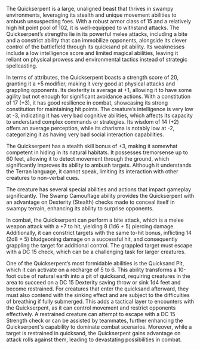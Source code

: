 The Quickserpent is a large, unaligned beast that thrives in swampy environments, leveraging its stealth and unique movement abilities to ambush unsuspecting foes. With a robust armor class of 15 and a relatively high hit point pool of 102, it is well-equipped to withstand attacks. The Quickserpent’s strengths lie in its powerful melee attacks, including a bite and a constrict ability that can immobilize opponents, alongside its clever control of the battlefield through its quicksand pit ability. Its weaknesses include a low intelligence score and limited magical abilities, leaving it reliant on physical prowess and environmental tactics instead of strategic spellcasting.

In terms of attributes, the Quickserpent boasts a strength score of 20, granting it a +5 modifier, making it very good at physical attacks and grappling opponents. Its dexterity is average at +1, allowing it to have some agility but not enough for significant avoidance actions. With a constitution of 17 (+3), it has good resilience in combat, showcasing its strong constitution for maintaining hit points. The creature’s intelligence is very low at -3, indicating it has very bad cognitive abilities, which affects its capacity to understand complex commands or strategies. Its wisdom of 14 (+2) offers an average perception, while its charisma is notably low at -2, categorizing it as having very bad social interaction capabilities.

The Quickserpent has a stealth skill bonus of +3, making it somewhat competent in hiding in its natural habitats. It possesses tremorsense up to 60 feet, allowing it to detect movement through the ground, which significantly improves its ability to ambush targets. Although it understands the Terran language, it cannot speak, limiting its interaction with other creatures to non-verbal cues.

The creature has several special abilities and actions that impact gameplay significantly. The Swamp Camouflage ability provides the Quickserpent with an advantage on Dexterity (Stealth) checks made to conceal itself in swampy terrain, enhancing its ability to surprise opponents.

In combat, the Quickserpent can perform a bite attack, which is a melee weapon attack with a +7 to hit, yielding 8 (1d6 + 5) piercing damage. Additionally, it can constrict targets with the same to-hit bonus, inflicting 14 (2d8 + 5) bludgeoning damage on a successful hit, and consequently grappling the target for additional control. The grappled target must escape with a DC 15 check, which can be a challenging task for larger creatures.

One of the Quickserpent’s most formidable abilities is the Quicksand Pit, which it can activate on a recharge of 5 to 6. This ability transforms a 10-foot cube of natural earth into a pit of quicksand, requiring creatures in the area to succeed on a DC 15 Dexterity saving throw or sink 1d4 feet and become restrained. For creatures that enter the quicksand afterward, they must also contend with the sinking effect and are subject to the difficulties of breathing if fully submerged. This adds a tactical layer to encounters with the Quickserpent, as it can control movement and restrict opponents effectively. A restrained creature can attempt to escape with a DC 15 Strength check or can be assisted by teammates, further enhancing the Quickserpent's capability to dominate combat scenarios. Moreover, while a target is restrained in quicksand, the Quickserpent gains advantage on attack rolls against them, leading to devastating possibilities in combat.